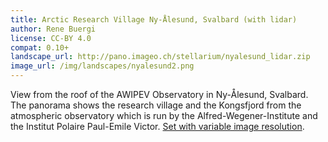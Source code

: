 ```yaml
---
title: Arctic Research Village Ny-Ålesund, Svalbard (with lidar)
author: Rene Buergi
license: CC-BY 4.0
compat: 0.10+
landscape_url: http://pano.imageo.ch/stellarium/nyalesund_lidar.zip
image_url: /img/landscapes/nyalesund2.png
---
```

View from the roof of the AWIPEV Observatory in Ny-Ålesund, Svalbard. The panorama shows the research village and the Kongsfjord from the atmospheric observatory which is run by the Alfred-Wegener-Institute and the Institut Polaire Paul-Emile Victor. <a href="http://pano.imageo.ch/stellarium/nyalesund_set.zip">Set with variable image resolution</a>.